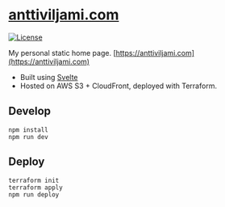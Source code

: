 # [anttiviljami.com](https://anttiviljami.com)
[![License](http://img.shields.io/:license-mit-blue.svg)](https://github.com/anttiviljami/openapi-backend/blob/master/LICENSE)

My personal static home page. [https://anttiviljami.com](https://anttiviljami.com)

- Built using [Svelte](https://svelte.dev/)
- Hosted on AWS S3 + CloudFront, deployed with Terraform.

## Develop

```
npm install
npm run dev
```

## Deploy

```
terraform init
terraform apply
npm run deploy
```
